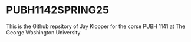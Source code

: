 # PUBH1142SPRING25

This is the Github repsitory of Jay Klopper for the corse PUBH 1141 at The George Washington University 
